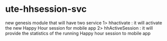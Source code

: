 # ute-hhsession-svc
new genesis module that will have two service 
1> hhactivate : it will activate the new Happy Hour session for mobile app
2> hhActiveSession : it will provide the statistics of the running Happy hour session to mobile app
